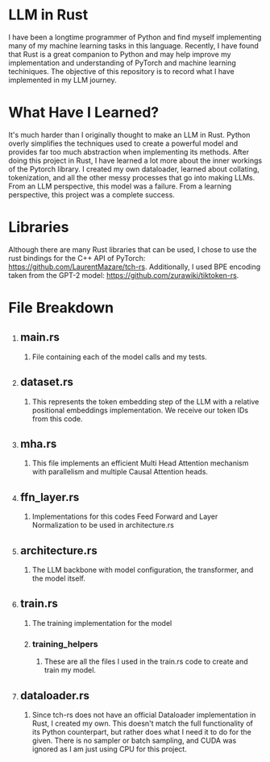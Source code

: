 # LLM in Rust
I have been a longtime programmer of Python and find myself implementing many of my machine learning tasks in this language. Recently, I have found that Rust is a great companion to Python and may help improve my implementation and understanding of PyTorch and machine learning techiniques. The objective of this repository is to record what I have implemented in my LLM journey.

# What Have I Learned?
It's much harder than I originally thought to make an LLM in Rust. Python overly simplifies the techniques used to create a powerful model and provides far too much abstraction when implementing its methods. After doing this project in Rust, I have learned a lot more about the inner workings of the Pytorch library. I created my own dataloader, learned about collating, tokenization, and all the other messy processes that go into making LLMs. From an LLM perspective, this model was a failure. From a learning perspective, this project was a complete success.

# Libraries
Although there are many Rust libraries that can be used, I chose to use the rust bindings for the C++ API of PyTorch: https://github.com/LaurentMazare/tch-rs.
Additionally, I used BPE encoding taken from the GPT-2 model: https://github.com/zurawiki/tiktoken-rs.

# File Breakdown
1. ## main.rs
   1. File containing each of the model calls and my tests.
1. ## dataset.rs
   1. This represents the token embedding step of the LLM with a relative positional embeddings implementation. We receive our token IDs from this code.
1. ## mha.rs
   1. This file implements an efficient Multi Head Attention mechanism with parallelism and multiple Causal Attention heads.
1. ## ffn_layer.rs
   1. Implementations for this codes Feed Forward and Layer Normalization to be used in architecture.rs
1. ## architecture.rs
   1. The LLM backbone with model configuration, the transformer, and the model itself.
1. ## train.rs
   1. The training implementation for the model
   1. ### training_helpers
      1. These are all the files I used in the train.rs code to create and train my model.
1. ## dataloader.rs
   1. Since tch-rs does not have an official Dataloader implementation in Rust, I created my own. This doesn't match the full functionality of its Python counterpart, but rather does what I need it to do for the given. There is no sampler or batch sampling, and CUDA was ignored as I am just using CPU for this project.




